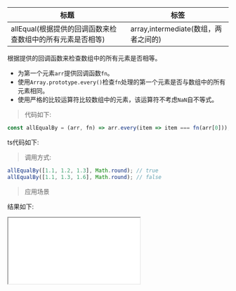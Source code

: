 | 标题                                                       | 标签                                 |
| ---------------------------------------------------------- | ------------------------------------ |
| allEqual(根据提供的回调函数来检查数组中的所有元素是否相等) | array,intermediate(数组，两者之间的) |

根据提供的回调函数来检查数组中的所有元素是否相等。

- 为第一个元素`arr`提供回调函数`fn`。
- 使用`Array.prototype.every()`检查`fn`处理的第一个元素是否与数组中的所有元素相同。
- 使用严格的比较运算符比较数组中的元素，该运算符不考虑`NaN`自不等式。

> 代码如下:

```js
const allEqualBy = (arr, fn) => arr.every(item => item === fn(arr[0]));
```

ts代码如下:

<div class="code-editor" data-url="codes/javascript/ts/allEqualBy.ts" data-language="typescript"></div>

> 调用方式:

```js
allEqualBy([1.1, 1.2, 1.3], Math.round); // true
allEqualBy([1.1, 1.3, 1.6], Math.round); // false
```

> 应用场景

<div class="code-editor" data-url="codes/javascript/html/allEqualBy.html" data-language="html"></div>

结果如下:

<iframe src="codes/javascript/html/allEqualBy.html"></iframe>
